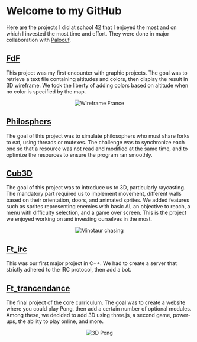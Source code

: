 # Welcome to my GitHub

Here are the projects I did at school 42 that I enjoyed the most and on which I invested the most time and effort.
They were done in major collaboration with [Paloouf](https://github.com/Paloouf).

## [FdF](https://github.com/jordancasadessus/fdf)
This project was my first encounter with graphic projects. The goal was to retrieve a text file containing altitudes and colors, then display the result in 3D wireframe.
We took the liberty of adding colors based on altitude when no color is specified by the map.
<div align="center">
  <img src="https://github.com/jordancasadessus/fdf/blob/main/fdf-gif.gif" alt="Wireframe France">
</div>

## [Philosphers](https://github.com/jordancasadessus/philo)
The goal of this project was to simulate philosophers who must share forks to eat, using threads or mutexes.
The challenge was to synchronize each one so that a resource was not read and modified at the same time, and to optimize the resources to ensure the program ran smoothly.

## [Cub3D](https://github.com/jordancasadessus/cub3d)
The goal of this project was to introduce us to 3D, particularly raycasting. The mandatory part required us to implement movement, different walls based on their orientation, doors, and animated sprites.
We added features such as sprites representing enemies with basic AI, an objective to reach, a menu with difficulty selection, and a game over screen.
This is the project we enjoyed working on and investing ourselves in the most.
<div align="center">
  <img src="https://github.com/Paloouf/Cub3D/blob/master/cubedd.gif" alt="Minotaur chasing">
</div>

## [Ft_irc](https://github.com/Paloouf/ft_irc)
This was our first major project in C++. We had to create a server that strictly adhered to the IRC protocol, then add a bot.

## [Ft_trancendance](https://github.com/CartelGames/ft_transcendence)
The final project of the core curriculum. The goal was to create a website where you could play Pong, then add a certain number of optional modules. Among these, we decided to add 3D using three.js, a second game, power-ups, the ability to play online, and more.
<div align="center">
  <img src="https://github.com/Paloouf/Paloouf/raw/main/Pong.png" alt="3D Pong">
</div>

